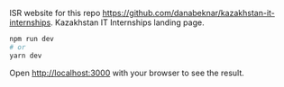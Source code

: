 ISR website for this repo https://github.com/danabeknar/kazakhstan-it-internships.
Kazakhstan IT Internships landing page.
```bash
npm run dev
# or
yarn dev
```

Open [http://localhost:3000](http://localhost:3000) with your browser to see the result.


